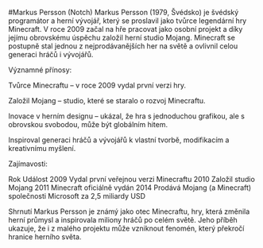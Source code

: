 #Markus Persson (Notch)
Markus Persson (1979, Švédsko) je švédský programátor a herní vývojář, který se proslavil jako tvůrce legendární hry Minecraft.
V roce 2009 začal na hře pracovat jako osobní projekt a díky jejímu obrovskému úspěchu založil herní studio Mojang. Minecraft se postupně stal jednou z nejprodávanějších her na světě a ovlivnil celou generaci hráčů i vývojářů.

Významné přínosy:

Tvůrce Minecraftu – v roce 2009 vydal první verzi hry.


Založil Mojang – studio, které se staralo o rozvoj Minecraftu.


Inovace v herním designu – ukázal, že hra s jednoduchou grafikou, ale s obrovskou svobodou, může být globálním hitem.


Inspiroval generaci hráčů a vývojářů k vlastní tvorbě, modifikacím a kreativnímu myšlení.


Zajímavosti:


Rok      Událost
2009     Vydal první veřejnou verzi Minecraftu
2010      Založil studio Mojang
2011     Minecraft oficiálně vydán
2014      Prodává Mojang (a Minecraft) společnosti Microsoft za 2,5 miliardy USD



Shrnutí
Markus Persson je známý jako otec Minecraftu, hry, která změnila herní průmysl a inspirovala miliony hráčů po celém světě. Jeho příběh ukazuje, že i z malého projektu může vzniknout fenomén, který překročí hranice herního světa.
